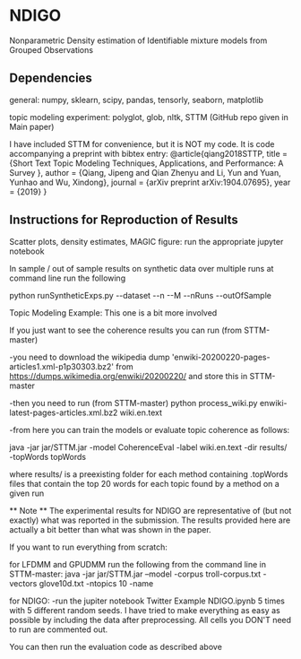# NDIGO
Nonparametric Density estimation of Identifiable mixture models from Grouped Observations

## Dependencies
general: numpy, sklearn, scipy, pandas, tensorly, seaborn, matplotlib

topic modeling experiment: polyglot, glob, nltk, STTM (GitHub repo given in Main paper)

I have included STTM for convenience, but it is NOT my code. It is code accompanying a preprint with bibtex entry:
@article{qiang2018STTP,
  title =  {Short Text Topic Modeling Techniques, Applications, and Performance: A Survey },
  author = {Qiang, Jipeng and 
            Qian Zhenyu and
            Li, Yun and 
            Yuan, Yunhao and 
            Wu, Xindong},
  journal = {arXiv preprint arXiv:1904.07695},
  year  =  {2019}
}

## Instructions for Reproduction of Results

Scatter plots, density estimates, MAGIC figure:
run the appropriate jupyter notebook 

In sample / out of sample results on synthetic data over multiple runs
at command line run the following

python runSyntheticExps.py --dataset <dataset name> --n <number of samples> --M <number of mixture components> --nRuns <number of runs> --outOfSample <True or False>

Topic Modeling Example:
This one is a bit more involved

If you just want to see the coherence results you can run (from STTM-master)

-you need to download the wikipedia dump 'enwiki-20200220-pages-articles1.xml-p1p30303.bz2' from https://dumps.wikimedia.org/enwiki/20200220/
and store this in STTM-master

-then you need to run (from STTM-master)
python process_wiki.py enwiki-latest-pages-articles.xml.bz2 wiki.en.text

-from here you can train the models or evaluate topic coherence as follows:

java -jar jar/STTM.jar -model CoherenceEval -label wiki.en.text -dir <Method Here>results/ -topWords topWords

where <Method Here>results/ is a preexisting folder for each method containing .topWords files that contain the top 20 words for each topic found by a method on a given run

** Note **
The experimental results for NDIGO are representative of (but not exactly) what was reported in the submission. The results provided here are actually a bit better than what was shown in the paper.

If you want to run everything from scratch:

for LFDMM and GPUDMM run the following from the command line in STTM-master:
java -jar jar/STTM.jar –model <GPUDMM or LFDMM> -corpus troll-corpus.txt -vectors glove10d.txt -ntopics 10 -name <output file name>

for NDIGO:
-run the jupiter notebook Twitter Example NDIGO.ipynb 5 times with 5 different random seeds. I have tried to make everything as easy as possible by including the data after preprocessing. All cells you DON'T need to run are commented out.

You can then run the evaluation code as described above

